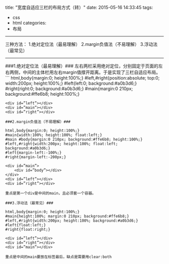 title: "宽度自适应三栏的布局方式（转）"
date: 2015-05-16 14:33:45
tags:
- css
- html
categories:
- 布局
---
三种方法：
1.绝对定位法（最易理解）
2.margin负值法（不易理解）
3.浮动法（最常见）
<!-- more -->
<hr/>
###1.绝对定位法（最易理解）###
左右两栏采用绝对定位，分别固定于页面的左右两侧，中间的主体栏用左右margin值撑开距离。于是实现了三栏自适应布局。
```
    html,body{margin:0; height:100%;}
    #left,#right{position:absolute; top:0; width:200px; height:100%;}
    #left{left:0; background:#a0b3d6;}
    #right{right:0; background:#a0b3d6;}
    #main{margin:0 210px; background:#ffe6b8; height:100%;}

    <div id=”left”></div>
    <div id=”main”></div>
    <div id=”right”></div>
```
###2.margin负值法（不易理解）###
```
    html,body{margin:0; height:100%;}
    #main{width:100%; height:100%; float:left;}
    #main #body{margin:0 210px; background:#ffe6b8; height:100%;}
    #left,#right{width:200px; height:100%; float:left; background:#a0b3d6;}
    #left{margin-left:-100%;}
    #right{margin-left:-200px;}

    <div id=”main”>
        <div id=”body”></div>
    </div>
    <div id=”left”></div>
    <div id=”right”></div>
```
重点是第一个div是中间的main，且必须套一个容器。

###3.浮动法（最常见）###
```
    html,body{margin:0; height:100%;}
    #main{height:100%; margin:0 210px; background:#ffe6b8;}
    #left,#right{width:200px; height:100%; background:#a0b3d6;}
    #left{float:left;}
    #right{float:right;}

    <div id=”left”></div>
    <div id=”right”></div>
    <div id=”main”></div>
```
重点是中间的main要放在标签最后，缺点是需要用clear:both